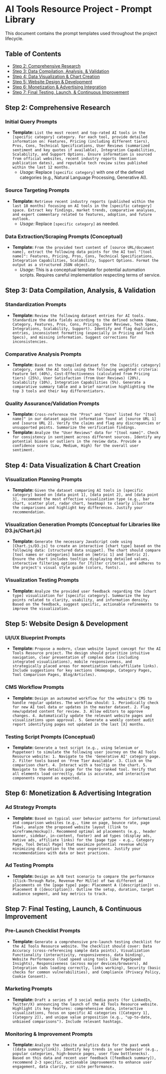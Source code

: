 # AI Tools Resource Project - Prompt Library

This document contains the prompt templates used throughout the project lifecycle.

## Table of Contents
- [Step 2: Comprehensive Research](#step-2-comprehensive-research)
- [Step 3: Data Compilation, Analysis, & Validation](#step-3-data-compilation-analysis--validation)
- [Step 4: Data Visualization & Chart Creation](#step-4-data-visualization--chart-creation)
- [Step 5: Website Design & Development](#step-5-website-design--development)
- [Step 6: Monetization & Advertising Integration](#step-6-monetization--advertising-integration)
- [Step 7: Final Testing, Launch, & Continuous Improvement](#step-7-final-testing-launch--continuous-improvement)

## Step 2: Comprehensive Research

### Initial Query Prompts
*   **Template:** `List the most recent and top-rated AI tools in the [specific category] category. For each tool, provide detailed information on: Features, Pricing (including different tiers), Pros, Cons, Technical Specifications, User Reviews (summarized sentiment and key quotes if available), Integration Capabilities, Scalability, and Support Options. Ensure information is sourced from official websites, recent industry reports (mention publication dates), and reputable tech review sites published within the last 12 months.`
    *   *Usage:* Replace `[specific category]` with one of the defined categories (e.g., Natural Language Processing, Generative AI).

### Source Targeting Prompts
*   **Template:** `Retrieve recent industry reports (published within the last 18 months) focusing on AI tools in the [specific category] space. Extract key findings, market trends, comparative analyses, and expert commentary related to features, adoption, and future outlook.`
    *   *Usage:* Replace `[specific category]` as needed.

### Data Extraction/Scraping Prompts (Conceptual)
*   **Template:** `From the provided text content of [source URL/document name], extract the following data points for the AI tool "[tool name]": Features, Pricing, Pros, Cons, Technical Specifications, Integration Capabilities, Scalability, Support Options. Format the output as a structured JSON object.`
    *   *Usage:* This is a conceptual template for potential automation scripts. Requires careful implementation respecting terms of service.

## Step 3: Data Compilation, Analysis, & Validation

### Standardization Prompts
*   **Template:** `Review the following dataset entries for AI tools. Standardize the data fields according to the defined schema (Name, Category, Features, Pros, Cons, Pricing, User Reviews, Tech Specs, Integrations, Scalability, Support). Identify and flag duplicate entries, inconsistent formatting (especially in Pricing and Tech Specs), and missing information. Suggest corrections for inconsistencies.`

### Comparative Analysis Prompts
*   **Template:** `Based on the compiled dataset for the [specific category] category, rank the AI tools using the following weighted criteria: Feature Set (40%), Cost-Effectiveness (calculated from Pricing tiers) (25%), User Satisfaction (from User Reviews) (20%), Scalability (10%), Integration Capabilities (5%). Generate a comparative summary table and a brief narrative highlighting the top 3 tools and their key differentiators.`

### Quality Assurance/Validation Prompts
*   **Template:** `Cross-reference the "Pros" and "Cons" listed for "[tool name]" in our dataset against information found at [source URL 1] and [source URL 2]. Verify the claims and flag any discrepancies or unsupported points. Summarize the verification findings.`
*   **Template:** `Analyze the "User Reviews" data for "[tool name]". Check for consistency in sentiment across different sources. Identify any potential biases or outliers in the review data. Provide a confidence score (Low, Medium, High) for the overall user sentiment.`

## Step 4: Data Visualization & Chart Creation

### Visualization Planning Prompts
*   **Template:** `Given the dataset comparing AI tools in [specific category] based on [data point 1], [data point 2], and [data point 3], recommend the most effective visualization type (e.g., bar chart, scatter plot, radar chart, heatmap) to clearly illustrate the comparisons and highlight key differences. Justify your recommendation.`

### Visualization Generation Prompts (Conceptual for Libraries like D3.js/Chart.js)
*   **Template:** `Generate the necessary JavaScript code using [Chart.js/D3.js] to create an interactive [chart type] based on the following data: [structured data snippet]. The chart should compare [tool names or categories] based on [metric 1] and [metric 2]. Ensure the chart includes tooltips displaying detailed values, interactive filtering options for [filter criteria], and adheres to the project's visual style guide (colors, fonts).`

### Visualization Testing Prompts
*   **Template:** `Analyze the provided user feedback regarding the [chart type] visualization for [specific category]. Summarize the key points related to clarity, usability, and information density. Based on the feedback, suggest specific, actionable refinements to improve the visualization.`

## Step 5: Website Design & Development

### UI/UX Blueprint Prompts
*   **Template:** `Propose a modern, clean website layout concept for the AI Tools Resource project. The design should prioritize intuitive navigation, clear presentation of complex data (including integrated visualizations), mobile responsiveness, and strategically placed areas for monetization (ads/affiliate links). Include suggestions for key sections (Homepage, Category Pages, Tool Comparison Pages, Blog/Articles).`

### CMS Workflow Prompts
*   **Template:** `Design an automated workflow for the website's CMS to handle regular updates. The workflow should: 1. Periodically check for new AI tool data or updates in the master dataset. 2. Flag new/updated content for review. 3. Allow editors to approve changes. 4. Automatically update the relevant website pages and visualizations upon approval. 5. Generate a weekly content audit report identifying pages not updated in the last [X] months.`

### Testing Script Prompts (Conceptual)
*   **Template:** `Generate a test script (e.g., using Selenium or Puppeteer) to simulate the following user journey on the AI Tools Resource website: 1. Navigate to the 'Generative AI' category page. 2. Filter tools based on 'Free Tier Available'. 3. Click on the comparison chart. 4. Interact with a tooltip on the chart. 5. Navigate to the details page for the top-ranked tool. Verify that all elements load correctly, data is accurate, and interactive components respond as expected.`

## Step 6: Monetization & Advertising Integration

### Ad Strategy Prompts
*   **Template:** `Based on typical user behavior patterns for informational and comparison websites (e.g., time on page, bounce rate, page flow), analyze the proposed website layout ([link to wireframe/mockup]). Recommend optimal ad placements (e.g., header banner, sidebar, in-content, footer) and ad types (display ads, native ads, affiliate links) for the [page type - e.g., Category Page, Tool Detail Page] that maximize potential revenue while minimizing disruption to the user experience. Justify your recommendations with data or best practices.`

### Ad Testing Prompts
*   **Template:** `Design an A/B test scenario to compare the performance (Click-Through Rate, Revenue Per Mille) of two different ad placements on the [page type] page: Placement A ([description]) vs. Placement B ([description]). Outline the setup, duration, target audience segment, and key metrics to track.`

## Step 7: Final Testing, Launch, & Continuous Improvement

### Pre-Launch Checklist Prompts
*   **Template:** `Generate a comprehensive pre-launch testing checklist for the AI Tools Resource website. The checklist should cover: Data Accuracy (cross-referencing sample data points), Visualization Functionality (interactivity, responsiveness, data binding), Website Performance (load speed using tools like PageSpeed Insights), Responsiveness (across major devices/browsers), Ad Integration (ads loading correctly, links working), Security (basic checks for common vulnerabilities), and Compliance (Privacy Policy, Cookie Consent).`

### Marketing Prompts
*   **Template:** `Draft a series of 3 social media posts (for LinkedIn, Twitter/X) announcing the launch of the AI Tools Resource website. Highlight its key features: comprehensive data, interactive visualizations, focus on specific AI categories ([Category 1], [Category 2]), and unique value proposition (e.g., "up-to-date, unbiased comparisons"). Include relevant hashtags.`

### Monitoring & Improvement Prompts
*   **Template:** `Analyze the website analytics data for the past week ([data summary/link]). Identify key trends in user behavior (e.g., popular categories, high-bounce pages, user flow bottlenecks). Based on this data and recent user feedback ([feedback summary]), recommend 2-3 specific, actionable improvements to enhance user engagement, data clarity, or site performance.`